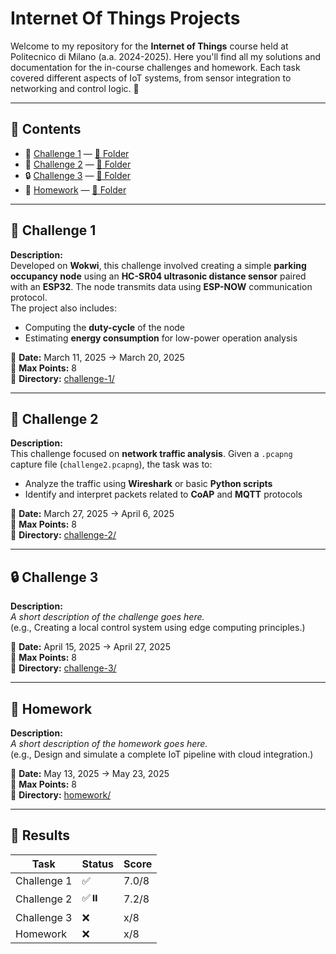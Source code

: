 # Internet Of Things Projects

Welcome to my repository for the **Internet of Things** course held at Politecnico di Milano (a.a. 2024-2025).
Here you'll find all my solutions and documentation for the in-course challenges and homework. Each task covered different aspects of IoT systems, from sensor integration to networking and control logic. 🚀

---

## 📁 Contents

- 🔧 [Challenge 1](#-challenge-1) — [📂 Folder](challenge-1/)
- 📡 [Challenge 2](#-challenge-2) — [📂 Folder](challenge-2/)
- 🔒 [Challenge 3](#-challenge-3) — [📂 Folder](challenge-3/)
- 🧠 [Homework](#-homework) — [📂 Folder](homework/)

---

## 🔧 Challenge 1

**Description:**  
Developed on **Wokwi**, this challenge involved creating a simple **parking occupancy node** using an **HC-SR04 ultrasonic distance sensor** paired with an **ESP32**. The node transmits data using **ESP-NOW** communication protocol.  
The project also includes:
- Computing the **duty-cycle** of the node
- Estimating **energy consumption** for low-power operation analysis

📅 **Date:** March 11, 2025 → March 20, 2025  
🎯 **Max Points:** 8  
📂 **Directory:** [challenge-1/](challenge-1/)

---

## 📡 Challenge 2

**Description:**  
This challenge focused on **network traffic analysis**. Given a `.pcapng` capture file (`challenge2.pcapng`), the task was to:
- Analyze the traffic using **Wireshark** or basic **Python scripts**
- Identify and interpret packets related to **CoAP** and **MQTT** protocols

📅 **Date:** March 27, 2025 → April 6, 2025  
🎯 **Max Points:** 8  
📂 **Directory:** [challenge-2/](challenge-2/)

---

## 🔒 Challenge 3

**Description:**  
_A short description of the challenge goes here._  
(e.g., Creating a local control system using edge computing principles.)

📅 **Date:** April 15, 2025 → April 27, 2025   
🎯 **Max Points:** 8  
📂 **Directory:** [challenge-3/](challenge-3/)

---

## 🧠 Homework

**Description:**  
_A short description of the homework goes here._  
(e.g., Design and simulate a complete IoT pipeline with cloud integration.)

📅 **Date:** May 13, 2025 → May 23, 2025  
🎯 **Max Points:** 8  
📂 **Directory:** [homework/](homework/)

---

## 🎯 Results

| Task          | Status  | Score  |
|---------------|---------|--------|
| Challenge 1   | ✅      | 7.0/8  |
| Challenge 2   | ✅⏸️     | 7.2/8  |
| Challenge 3   | ❌      | x/8    |
| Homework      | ❌      | x/8    |
